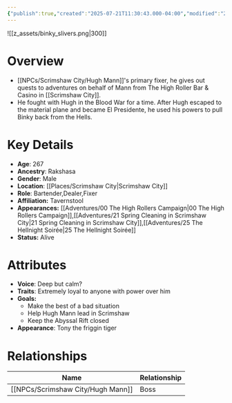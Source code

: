 ```yaml
---
{"publish":true,"created":"2025-07-21T11:30:43.000-04:00","modified":"2025-10-17T10:16:41.435-04:00","published":"2025-10-17T10:16:41.435-04:00","cssclasses":"","Age":"267","Ancestry":["Rakshasa"],"Gender":"Male","Location":["[[Places/Scrimshaw City]]"],"Role":["Bartender","Dealer","Fixer"],"Affiliation":["Tavernstool"],"Appearances":["[[00 The High Rollers Campaign]]","[[21 Spring Cleaning in Scrimshaw City]]","[[25 The Hellnight Soirée]]"],"Status":"Alive"}
---
```


![[z_assets/binky_slivers.png|300]]

# Overview
- [[NPCs/Scrimshaw City/Hugh Mann]]'s primary fixer, he gives out quests to adventures on behalf of Mann from The High Roller Bar & Casino in [[Scrimshaw City]].
- He fought with Hugh in the Blood War for a time. After Hugh escaped to the material plane and became El Presidente, he used his powers to pull Binky back from the Hells.

# Key Details
- **Age**: 267
- **Ancestry**: Rakshasa
- **Gender**: Male
- **Location**: [[Places/Scrimshaw City\|Scrimshaw City]]
- **Role**: Bartender,Dealer,Fixer
- **Affiliation:** Tavernstool
- **Appearances:** [[Adventures/00 The High Rollers Campaign\|00 The High Rollers Campaign]],[[Adventures/21 Spring Cleaning in Scrimshaw City\|21 Spring Cleaning in Scrimshaw City]],[[Adventures/25 The Hellnight Soirée\|25 The Hellnight Soirée]]
- **Status:** Alive

# Attributes
- **Voice**: Deep but calm?
- **Traits**: Extremely loyal to anyone with power over him
- **Goals:** 
	- Make the best of a bad situation 
	- Help Hugh Mann lead in Scrimshaw
	- Keep the Abyssal Rift closed
- **Appearance**: Tony the friggin tiger

# Relationships

| Name          | Relationship |
| ------------- | ------------ |
| [[NPCs/Scrimshaw City/Hugh Mann]] | Boss         |
